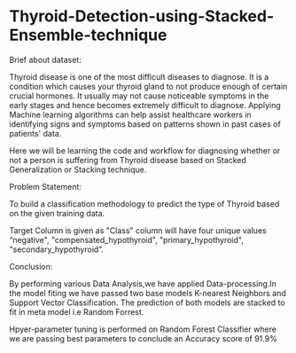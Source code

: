 # Thyroid-Detection-using-Stacked-Ensemble-technique

Brief about dataset:

Thyroid disease is one of the most difficult diseases to diagnose. It is a condition which causes your thyroid gland to not produce enough of certain crucial hormones. It usually may not cause noticeable symptoms in the early stages and hence becomes extremely difficult to diagnose. Applying Machine learning algorithms can help assist healthcare workers in identifying signs and symptoms based on patterns shown in past cases of patients' data.

Here we will be learning the code and workflow for diagnosing whether or not a person is suffering from Thyroid disease based on Stacked Generalization or Stacking technique.

Problem Statement:

To build a classification methodology to predict the type of Thyroid based on the given training data.

Target Column is given as "Class" column will have four unique values “negative", "compensated_hypothyroid", "primary_hypothyroid", "secondary_hypothyroid”.

Conclusion:

By performing various Data Analysis,we have applied Data-processing.In the model fiting we have passed two base models K-nearest Neighbors and Support Vector Classification. The prediction of both models are stacked to fit in meta model i.e Random Forrest.

Hpyer-parameter tuning is performed on Random Forest Classifier where we are passing best parameters to conclude an Accuracy score of 91.9%

